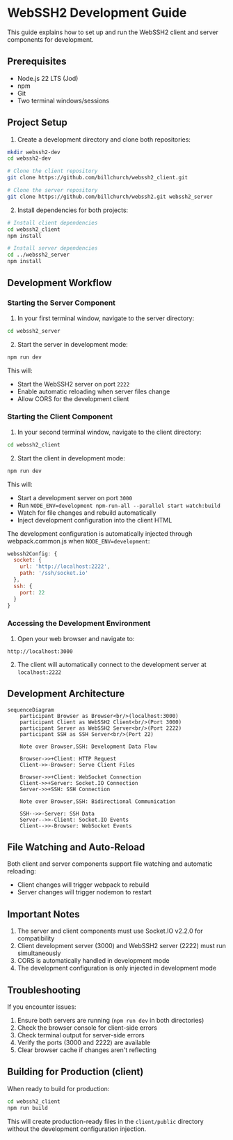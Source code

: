 # WebSSH2 Development Guide

This guide explains how to set up and run the WebSSH2 client and server components for development.

## Prerequisites

- Node.js 22 LTS (Jod)
- npm
- Git
- Two terminal windows/sessions

## Project Setup

1. Create a development directory and clone both repositories:

```bash
mkdir webssh2-dev
cd webssh2-dev

# Clone the client repository
git clone https://github.com/billchurch/webssh2_client.git

# Clone the server repository
git clone https://github.com/billchurch/webssh2.git webssh2_server
```

2. Install dependencies for both projects:

```bash
# Install client dependencies
cd webssh2_client
npm install

# Install server dependencies
cd ../webssh2_server
npm install
```

## Development Workflow

### Starting the Server Component

1. In your first terminal window, navigate to the server directory:

```bash
cd webssh2_server
```

2. Start the server in development mode:

```bash
npm run dev
```

This will:
- Start the WebSSH2 server on port `2222`
- Enable automatic reloading when server files change
- Allow CORS for the development client

### Starting the Client Component

1. In your second terminal window, navigate to the client directory:

```bash
cd webssh2_client
```

2. Start the client in development mode:

```bash
npm run dev
```

This will:
- Start a development server on port `3000`
- Run `NODE_ENV=development npm-run-all --parallel start watch:build`
- Watch for file changes and rebuild automatically
- Inject development configuration into the client HTML

The development configuration is automatically injected through webpack.common.js when `NODE_ENV=development`:

```javascript
webssh2Config: {
  socket: { 
    url: 'http://localhost:2222', 
    path: '/ssh/socket.io' 
  },
  ssh: { 
    port: 22 
  }
}
```

### Accessing the Development Environment

1. Open your web browser and navigate to:
```
http://localhost:3000
```

2. The client will automatically connect to the development server at `localhost:2222`

## Development Architecture

```mermaid
sequenceDiagram
    participant Browser as Browser<br/>(localhost:3000)
    participant Client as WebSSH2 Client<br/>(Port 3000)
    participant Server as WebSSH2 Server<br/>(Port 2222)
    participant SSH as SSH Server<br/>(Port 22)

    Note over Browser,SSH: Development Data Flow
    
    Browser->>+Client: HTTP Request
    Client->>-Browser: Serve Client Files
    
    Browser->>+Client: WebSocket Connection
    Client->>+Server: Socket.IO Connection
    Server->>+SSH: SSH Connection
    
    Note over Browser,SSH: Bidirectional Communication
    
    SSH-->>-Server: SSH Data
    Server-->>-Client: Socket.IO Events
    Client-->>-Browser: WebSocket Events
```

## File Watching and Auto-Reload

Both client and server components support file watching and automatic reloading:

- Client changes will trigger webpack to rebuild
- Server changes will trigger nodemon to restart

## Important Notes

1. The server and client components must use Socket.IO v2.2.0 for compatibility
2. Client development server (3000) and WebSSH2 server (2222) must run simultaneously
3. CORS is automatically handled in development mode
4. The development configuration is only injected in development mode

## Troubleshooting

If you encounter issues:

1. Ensure both servers are running (`npm run dev` in both directories)
2. Check the browser console for client-side errors
3. Check terminal output for server-side errors
4. Verify the ports (3000 and 2222) are available
5. Clear browser cache if changes aren't reflecting

## Building for Production (client)

When ready to build for production:

```bash
cd webssh2_client
npm run build
```

This will create production-ready files in the `client/public` directory without the development configuration injection.